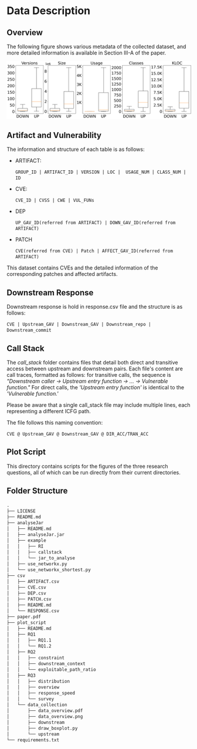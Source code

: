 # Data Description

## Overview

The following figure shows various metadata of the collected dataset, and more detailed information is available in Section III-A of the paper.

![data_overview](plot_script/data_collection/data_overview.png)

## Artifact and Vulnerability

The information and structure of each table is as follows:

+ ARTIFACT:

  ```
  GROUP_ID | ARTIFACT_ID | VERSION | LOC |  USAGE_NUM | CLASS_NUM | ID
  ```

+ CVE:

  ```
  CVE_ID | CVSS | CWE | VUL_FUNs
  ```

+ DEP

  ```
  UP_GAV_ID(referred from ARTIFACT) | DOWN_GAV_ID(referred from ARTIFACT) 
  ```

+ PATCH

  ```
  CVE(referred from CVE) | Patch | AFFECT_GAV_ID(referred from ARTIFACT)
  ```

This dataset contains CVEs and the detailed information of the corresponding patches and affected artifacts.

## Downstream Response

Downstream response is hold in response.csv file and the structure is as follows:

```
CVE | Upstream_GAV | Downstream_GAV | Downstream_repo | Downstream_commit
```

## Call Stack

The *call_stack* folder contains files that detail both direct and transitive access between upstream and downstream pairs. Each file's content are call traces, formatted as follows: for transitive calls, the sequence is *"Downstream caller -> Upstream entry function -> ... -> Vulnerable function."* For direct calls, the *'Upstream entry function'* is identical to the *'Vulnerable function.'*

Please be aware that a single call_stack file may include multiple lines, each representing a different ICFG path.

The file follows this naming convention:

```
CVE @ Upstream_GAV @ Downstream_GAV @ DIR_ACC/TRAN_ACC
```

## Plot Script

This directory contains scripts for the figures of the three research questions, all of which can be run directly from their current directories.

## Folder Structure

```
.
├── LICENSE
├── README.md
├── analyseJar
│   ├── README.md
│   ├── analyseJar.jar
│   ├── example
│   │   ├── RI
│   │   ├── callstack
│   │   └── jar_to_analyse
│   ├── use_networkx.py
│   └── use_networkx_shortest.py
├── csv
│   ├── ARTIFACT.csv
│   ├── CVE.csv
│   ├── DEP.csv
│   ├── PATCH.csv
│   ├── README.md
│   └── RESPONSE.csv
├── paper.pdf
├── plot_script
│   ├── README.md
│   ├── RQ1
│   │   ├── RQ1.1
│   │   └── RQ1.2
│   ├── RQ2
│   │   ├── constraint
│   │   ├── downstream_context
│   │   └── exploitable_path_ratio
│   ├── RQ3
│   │   ├── distribution
│   │   ├── overview
│   │   ├── response_speed
│   │   └── survey
│   └── data_collection
│       ├── data_overview.pdf
│       ├── data_overview.png
│       ├── downstream
│       ├── draw_boxplot.py
│       └── upstream
└── requirements.txt
```
